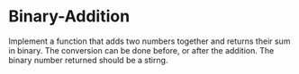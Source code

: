 # Binary-Addition
Implement a function that adds two numbers together and returns their sum in binary. The conversion can be done before, or after the addition. The binary number returned should be a stirng.
